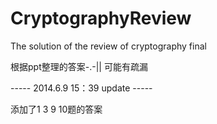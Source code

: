 CryptographyReview
==================

The solution of the review of cryptography final

根据ppt整理的答案-.-|| 可能有疏漏

----- 2014.6.9 15：39 update -----

添加了1 3 9 10题的答案
